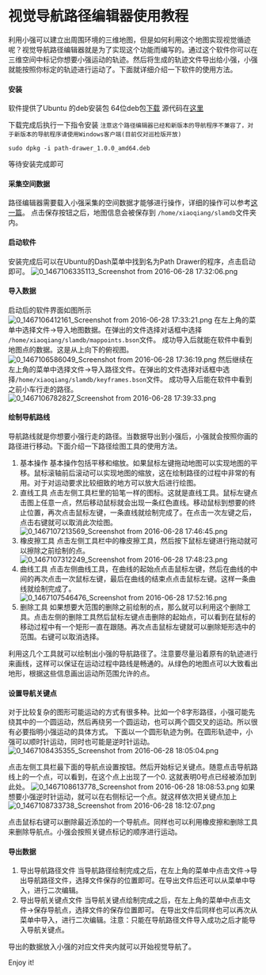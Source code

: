 # 视觉导航路径编辑器使用教程<br>
利用小强可以建立出周围环境的三维地图，但是如何利用这个地图实现视觉循迹呢？视觉导航路径编辑器就是为了实现这个功能而编写的。通过这个软件你可以在三维空间中标记你想要小强运动的轨迹。然后将生成的轨迹文件导出给小强，小强就能按照你标定的轨迹进行运动了。下面就详细介绍一下软件的使用方法。

#### 安装
软件提供了Ubuntu 的deb安装包
64位deb包[下载](http://center.bwbot.org/media/path-drawer_1.0.0_amd64.deb)
源代码在[这里](https://github.com/BlueWhaleRobot/PathDrawer)

下载完成后执行一下指令安装
`注意这个路径编辑器已经和新版本的导航程序不兼容了，对于新版本的导航程序请使用Windows客户端(目前仅对巡检版开放)`
```
sudo dpkg -i path-drawer_1.0.0_amd64.deb
```
等待安装完成即可

#### 采集空间数据
路径编辑器需要载入小强采集的空间数据才能够进行操作，详细的操作可以参考[这一篇](https://community.bwbot.org/topic/60)。
点击保存按钮之后，地图信息会被保存到 ```/home/xiaoqiang/slamdb```文件夹内。

#### 启动软件
安装完成后可以在Ubuntu的Dash菜单中找到名为Path Drawer的程序，点击启动即可。
![0_1467106335113_Screenshot from 2016-06-28 17:32:06.png](http://community.bwbot.org/uploads/files/1467106348443-screenshot-from-2016-06-28-17-32-06.png) 

#### 导入数据
启动后的软件界面如图所示
![0_1467106412161_Screenshot from 2016-06-28 17:33:21.png](http://community.bwbot.org/uploads/files/1467106424560-screenshot-from-2016-06-28-17-33-21.png) 
在左上角的菜单中选择文件->导入地图数据。在弹出的文件选择对话框中选择 ```/home/xiaoqiang/slamdb/mappoints.bson```文件。
成功导入后就能在软件中看到地图点的数据。这是从上向下的俯视图。
![0_1467106586049_Screenshot from 2016-06-28 17:36:19.png](http://community.bwbot.org/uploads/files/1467106596417-screenshot-from-2016-06-28-17-36-19.png) 
然后继续在左上角的菜单中选择文件->导入路径文件。在弹出的文件选择对话框中选择```/home/xiaoqiang/slamdb/keyframes.bson```文件。
成功导入后能在软件中看到之前小车行走的路径。
![0_1467106782827_Screenshot from 2016-06-28 17:39:33.png](http://community.bwbot.org/uploads/files/1467106793840-screenshot-from-2016-06-28-17-39-33.png) 

#### 绘制导航路线
导航路线就是你想要小强行走的路径。当数据导出到小强后，小强就会按照你画的路径进行移动。下面介绍一下路径绘图工具的使用方法。
1. 基本操作
基本操作包括平移和缩放。如果鼠标左键拖动地图可以实现地图的平移。鼠标滚轴前后滚动可以实现地图的缩放，这在绘制路径的过程中非常的有用。对于对运动要求比较细致的地方可以放大后进行绘图。
2. 直线工具
点击左侧工具栏里的铅笔一样的图标。这就是直线工具。鼠标左键点击图上任意一点，然后移动鼠标就会出现一条红色直线。移动鼠标到想要的终止位置，再次点击鼠标左键，一条直线就绘制完成了。在点击一次左键之后，点击右键就可以取消此次绘图。
![0_1467107213569_Screenshot from 2016-06-28 17:46:45.png](http://community.bwbot.org/uploads/files/1467107223989-screenshot-from-2016-06-28-17-46-45.png) 
3. 橡皮擦工具
点击左侧工具栏中的橡皮擦工具，然后按下鼠标左键进行拖动就可以擦除之前绘制的点。
![0_1467107312249_Screenshot from 2016-06-28 17:48:23.png](http://community.bwbot.org/uploads/files/1467107322407-screenshot-from-2016-06-28-17-48-23.png) 
4. 曲线工具
点击左侧曲线工具，在曲线的起始点点击鼠标左键，然后在曲线的中间的再次点击一次鼠标左键，最后在曲线的结束点点击鼠标左键。这样一条曲线就绘制完成了。
![0_1467107546476_Screenshot from 2016-06-28 17:52:16.png](http://community.bwbot.org/uploads/files/1467107557847-screenshot-from-2016-06-28-17-52-16.png) 
5. 删除工具
如果想要大范围的删除之前绘制的点，那么就可以利用这个删除工具。点击左侧的删除工具然后鼠标左键点击删除的起始点，可以看到在鼠标的移动过程中有一个矩形一直在跟随。再次点击鼠标左键就可以删除矩形选中的范围。右键可以取消选择。

利用这几个工具就可以绘制出小强的导航路径了。注意要尽量沿着原有的轨迹进行来画线，这样可以保证在运动过程中路线是畅通的。从绿色的地图点可以大致看出地形，根据这些信息画出运动所范围允许的点。

#### 设置导航关键点
对于比较复杂的图形可能运动的方式有很多种。比如一个8字形路径，小强可能先绕其中的一个圆运动，然后再绕另一个圆运动，也可以两个圆交叉的运动。所以很有必要指明小强运动的具体方式。
下面以一个圆形轨迹为例。在圆形轨迹中，小强可以顺时针运动，同时也可能是逆时针运动。
![0_1467108435355_Screenshot from 2016-06-28 18:05:04.png](http://community.bwbot.org/uploads/files/1467108449340-screenshot-from-2016-06-28-18-05-04.png) 

点击左侧工具栏最下面的导航点设置按钮。然后开始标记关键点。随意点击导航路线上的一个点，可以看到，在这个点上出现了一个0. 这就表明0号点已经被添加到此处。
![0_1467108613778_Screenshot from 2016-06-28 18:08:53.png](http://community.bwbot.org/uploads/files/1467108624217-screenshot-from-2016-06-28-18-08-53.png) 
如果想要小强逆时针运动，就可以在右侧标记一个点。就这样依次把关键点加上
![0_1467108733738_Screenshot from 2016-06-28 18:12:07.png](http://community.bwbot.org/uploads/files/1467108744937-screenshot-from-2016-06-28-18-12-07.png) 

点击鼠标右键可以删除最近添加的一个导航点。同样也可以利用橡皮擦和删除工具来删除导航点。小强会按照关键点标记的顺序进行运动。

#### 导出数据
1. 导出导航路径文件
当导航路径绘制完成之后，在左上角的菜单中点击文件->导出导航路径文件，选择文件保存的位置即可。在导出文件后还可以从菜单中导入，进行二次编辑。
2. 导出导航关键点文件
当导航关键点绘制完成之后，在左上角的菜单中点击文件->保存导航点，选择文件的保存位置即可。 在导出文件后同样也可以再次从菜单中导入，进行二次编辑。注意：只能在导航路径文件导入成功之后才能导入导航关键点。

导出的数据放入小强的对应文件夹内就可以开始视觉导航了。

Enjoy it!
